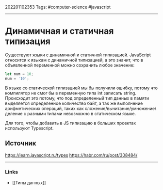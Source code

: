202201102353
Tags: #computer-science #javascript

--- 
# Динамичная и статичная типизация
Существуют языки с динамичной и статичной типизацией.
JavaScript относится к языкам с динамичной типизацией, а это значит, что в объявленной переменной можно сохранить любое значение:

```js
let num = 10;
num = '10';
```

В языке со статической типизацией мы бы получили ошибку, потому что компилятор не смог бы в переменную типа int записать string. Происходит это потому, что под определенный тип данных в памяти выделяется определенное количество байт, а так же выполнение арифметических операций, таких как сложение/вычитание/умножение/деление с разными типами невозможно в статическом языке.

Для того, чтобы добавить в JS типизацию в больших проектах используют Typescript.

## Источник
https://learn.javascript.ru/types
https://habr.com/ru/post/308484/

--- 
### Links
- [[Типы данных]]